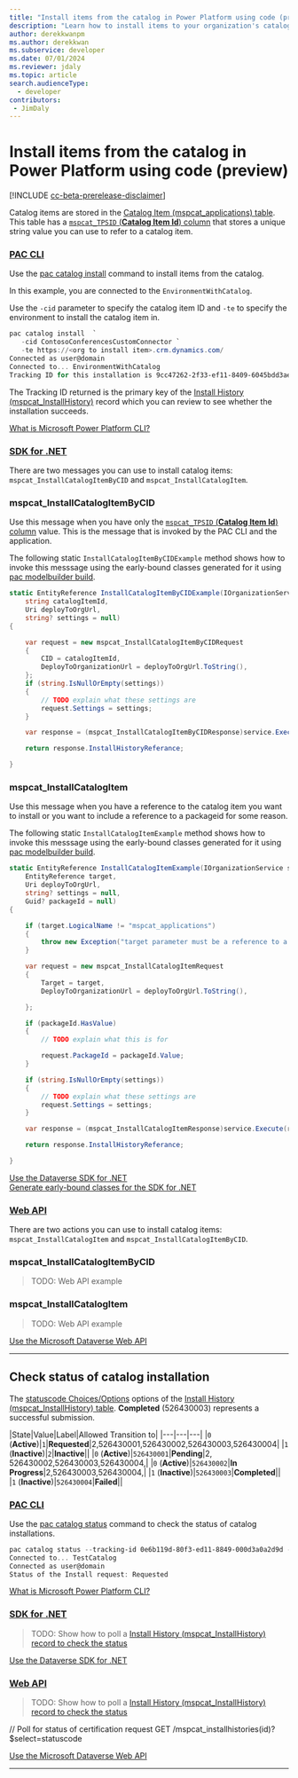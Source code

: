 ```yaml
---
title: "Install items from the catalog in Power Platform using code (preview)"
description: "Learn how to install items to your organization's catalog of templates and components using code."
author: derekkwanpm
ms.author: derekkwan
ms.subservice: developer
ms.date: 07/01/2024
ms.reviewer: jdaly
ms.topic: article
search.audienceType: 
  - developer
contributors:
 - JimDaly
---
```

# Install items from the catalog in Power Platform using code (preview)

[!INCLUDE [cc-beta-prerelease-disclaimer](../../includes/cc-beta-prerelease-disclaimer.md)]

Catalog items are stored in the [Catalog Item (mspcat_applications) table](tables/mspcat_applications.md). This table has a [`mspcat_TPSID` (**Catalog Item Id**) column](tables/mspcat_applications.md#BKMK_mspcat_TPSID) that stores a unique string value you can use to refer to a catalog item.

### [PAC CLI](#tab/cli)

Use the [pac catalog install](../cli/reference/catalog.md#pac-catalog-install) command to install items from the catalog.

In this example, you are connected to the `EnvironmentWithCatalog`.

Use the `-cid` parameter to specify the catalog item ID and `-te` to specify the environment to install the catalog item in.

```powershell
pac catalog install  `
   -cid ContosoConferencesCustomConnector `
   -te https://<org to install item>.crm.dynamics.com/
Connected as user@domain
Connected to... EnvironmentWithCatalog
Tracking ID for this installation is 9cc47262-2f33-ef11-8409-6045bdd3aec3
```

The Tracking ID returned is the primary key of the [Install History (mspcat_InstallHistory)](tables/mspcat_installhistory.md) record which you can review to see whether the installation succeeds.

[What is Microsoft Power Platform CLI?](../cli/introduction.md)

### [SDK for .NET](#tab/sdk)

There are two messages you can use to install catalog items: `mspcat_InstallCatalogItemByCID` and `mspcat_InstallCatalogItem`.

### mspcat_InstallCatalogItemByCID

Use this message when you have only the [`mspcat_TPSID` (**Catalog Item Id**) column](tables/mspcat_applications.md#BKMK_mspcat_TPSID) value. This is the message that is invoked by the PAC CLI and the application.

The following static `InstallCatalogItemByCIDExample` method shows how to invoke this messsage using the early-bound classes generated for it using [pac modelbuilder build](../cli/reference/modelbuilder.md#pac-modelbuilder-build).


```csharp
static EntityReference InstallCatalogItemByCIDExample(IOrganizationService service,
    string catalogItemId,
    Uri deployToOrgUrl,
    string? settings = null)
{

    var request = new mspcat_InstallCatalogItemByCIDRequest
    {
        CID = catalogItemId,
        DeployToOrganizationUrl = deployToOrgUrl.ToString(),
    };
    if (string.IsNullOrEmpty(settings))
    {
        // TODO explain what these settings are
        request.Settings = settings;
    }

    var response = (mspcat_InstallCatalogItemByCIDResponse)service.Execute(request);

    return response.InstallHistoryReferance;

}
```

### mspcat_InstallCatalogItem

Use this message when you have a reference to the catalog item you want to install or you want to include a reference to a packageid for some reason. 
<!-- TODO: provide reason for packageid parameter -->

The following static `InstallCatalogItemExample` method shows how to invoke this messsage using the early-bound classes generated for it using [pac modelbuilder build](../cli/reference/modelbuilder.md#pac-modelbuilder-build).

```csharp
static EntityReference InstallCatalogItemExample(IOrganizationService service,
    EntityReference target,
    Uri deployToOrgUrl,
    string? settings = null,
    Guid? packageId = null)
{

    if (target.LogicalName != "mspcat_applications")
    {
        throw new Exception("target parameter must be a reference to a Catalog Item (mspcat_applications) record");
    }

    var request = new mspcat_InstallCatalogItemRequest
    {
        Target = target,
        DeployToOrganizationUrl = deployToOrgUrl.ToString(),

    };

    if (packageId.HasValue)
    {
        // TODO explain what this is for

        request.PackageId = packageId.Value;
    }

    if (string.IsNullOrEmpty(settings))
    {
        // TODO explain what these settings are
        request.Settings = settings;
    }

    var response = (mspcat_InstallCatalogItemResponse)service.Execute(request);

    return response.InstallHistoryReferance;

}
```





[Use the Dataverse SDK for .NET](/power-apps/developer/data-platform/org-service/overview)   
[Generate early-bound classes for the SDK for .NET](/power-apps/developer/data-platform/org-service/generate-early-bound-classes)


### [Web API](#tab/webapi)

There are two actions you can use to install catalog items: `mspcat_InstallCatalogItem` and `mspcat_InstallCatalogItemByCID`.

### mspcat_InstallCatalogItemByCID

> TODO: Web API example

### mspcat_InstallCatalogItem

> TODO: Web API example




[Use the Microsoft Dataverse Web API](/power-apps/developer/data-platform/webapi/overview)

---

## Check status of catalog installation

The [statuscode Choices/Options](tables/mspcat_installhistory.md#statuscode-choicesoptions) options of the [Install History (mspcat_InstallHistory) table](tables/mspcat_installhistory.md). **Completed** (526430003) represents a successful submission.

|State|Value|Label|Allowed Transition to|
|---|---|---|
|`0` (**Active**)|`1`|**Requested**|2,526430001,526430002,526430003,526430004|
|`1` (**Inactive**)|`2`|**Inactive**||
|`0` (**Active**)|`526430001`|**Pending**|2, 526430002,526430003,526430004,|
|`0` (**Active**)|`526430002`|**In Progress**|2,526430003,526430004,|
|`1` (**Inactive**)|`526430003`|**Completed**||
|`1` (**Inactive**)|`526430004`|**Failed**||


### [PAC CLI](#tab/cli)

Use the [pac catalog status](../cli/reference/catalog.md#pac-catalog-status) command to check the status of catalog installations.

```powershell
pac catalog status --tracking-id 0e6b119d-80f3-ed11-8849-000d3a0a2d9d --type Install
Connected to... TestCatalog
Connected as user@domain
Status of the Install request: Requested
```

[What is Microsoft Power Platform CLI?](../cli/introduction.md)

### [SDK for .NET](#tab/sdk)

> TODO: Show how to poll a [Install History (mspcat_InstallHistory) record to check the status](tables/mspcat_installhistory.md)

[Use the Dataverse SDK for .NET](/power-apps/developer/data-platform/org-service/overview)

### [Web API](#tab/webapi)

> TODO: Show how to poll a [Install History (mspcat_InstallHistory) record to check the status](tables/mspcat_installhistory.md)

// Poll for status of certification request
GET /mspcat_installhistories(id)?$select=statuscode

[Use the Microsoft Dataverse Web API](/power-apps/developer/data-platform/webapi/overview)

---


